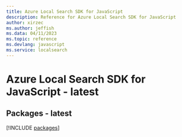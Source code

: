 ```yaml
---
title: Azure Local Search SDK for JavaScript
description: Reference for Azure Local Search SDK for JavaScript
author: xirzec
ms.author: jeffish
ms.data: 04/11/2023
ms.topic: reference
ms.devlang: javascript
ms.service: localsearch
---
```

# Azure Local Search SDK for JavaScript - latest
## Packages - latest
[!INCLUDE [packages](local-search-index.md)]